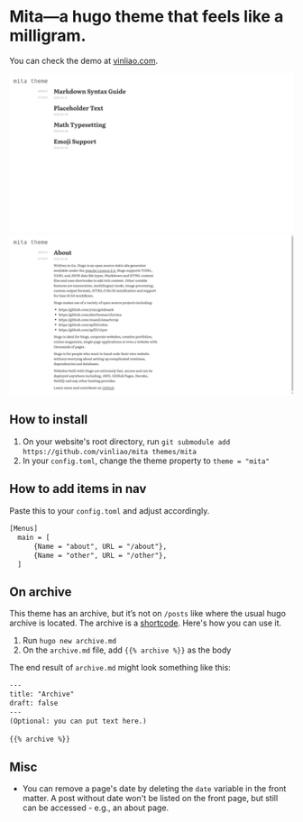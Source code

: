 # Mita—a hugo theme that feels like a milligram.

You can check the demo at [vinliao.com](https://vinliao.com).

![mita first image](https://raw.githubusercontent.com/vinliao/mita/master/images/mita-1.png)
![mita second image](https://raw.githubusercontent.com/vinliao/mita/master/images/mita-2.png)

## How to install
1. On your website's root directory, run `git submodule add https://github.com/vinliao/mita themes/mita`
2. In your `config.toml`, change the theme property to `theme = "mita"`

## How to add items in nav
Paste this to your `config.toml` and adjust accordingly.

```
[Menus]
  main = [
      {Name = "about", URL = "/about"},
      {Name = "other", URL = "/other"},
  ]
```

## On archive
This theme has an archive, but it’s not on `/posts` like where the usual hugo archive is located. The archive is a [shortcode](https://gohugo.io/content-management/shortcodes/). Here's how you can use it.

1. Run `hugo new archive.md`
2. On the `archive.md` file, add `{{% archive %}}` as the body

The end result of `archive.md` might look something like this:

```
---
title: "Archive"
draft: false
---
(Optional: you can put text here.)

{{% archive %}}
```

## Misc
- You can remove a page's date by deleting the `date` variable in the front matter. A post without date won't be listed on the front page, but still can be accessed - e.g., an about page.
